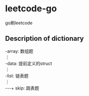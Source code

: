 # leetcode-go
go刷leetcode

## Description of dictionary
-array: 数组题  
｜  
-data: 提前定义的struct  
｜  
-list: 链表题  
｜  
---+ skip: 跳表题  
